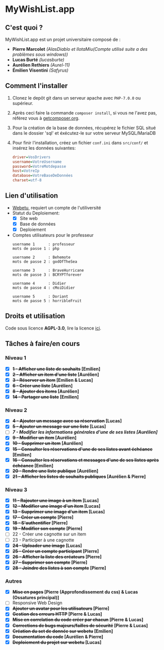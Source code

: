 # MyWishList.app

## C'est quoi ?

MyWishList.app est un projet universitaire composé de :
+ **Pierre Marcolet** *(AlasDiablo et lIotaMiu(Compte utilisé suite a des problèmes sous windows))*
+ **Lucas Burté** *(lucasburte)*
+ **Aurélien Rethiers** *(Aurel-11)*
+ **Émilien Visentini** *(Safyrus)*

## Comment l'installer

1) Clonez le depôt git dans un serveur apache avec `PHP-7.0.0` ou supérieur.

2) Après ceci faire la commande `composer install`, si vous ne l'avez pas, référez vous à [getcomposer.org](https://getcomposer.org/).

3) Pour la création de la base de données, récupérez le fichier SQL situé dans le dossier 'sql' et éxécutez-le sur votre serveur MySQL/MariaDB

4) Pour finir l'installation, créez un fichier `conf.ini` dans `src/conf/` et insérez les données suivantes:
    ```ini
    driver=VosDrivers
    username=VotreUsername
    password=VotreMotdepasse
    host=VotreIp
    database=VotreBaseDeDonnées
    charset=utf-8
    ```

## Lien d'utilisation

+ [Webetu](https://bit.ly/2QSRep8), requiert un compte de l'utiliversité
+ Statut du Deploiement:
    + [x] Site web
    + [x] Base de données
    + [x] Deploiement
+ Comptes utilisateurs pour le professeur
    ```
    username 1      : professeur
    mots de passe 1 : php
  
    username 2      : Behemote
    mots de passe 2 : godOfTheSea
  
    username 3      : BraveHurricane
    mots de passe 3 : BCRYPTforever
  
    username 4      : Didier
    mots de passe 4 : cMoiDidier
  
    username 5      : Doriant
    mots de passe 5 : horribleFruit
    ```

## Droits et utilisation

Code sous licence **AGPL-3.0**, lire la licence [ici](https://github.com/AlasDiablo/php-project-2019/blob/master/LICENSE).

## Tâches à faire/en cours

### Niveau 1

+ [x] **~~1 - Afficher une liste de souhaits~~ [Emilien]**
+ [x] **~~2 - Afficher un item d'une liste~~ [Aurélien]**
+ [x] **~~3 - Réserver un item~~ [Emilien & Lucas]**
+ [x] **~~6 - Créer une liste~~ [Aurélien]**
+ [x] **~~8 - Ajouter des items~~ [Aurélien]**
+ [x] **~~14 - Partager une liste~~ [Emilien]**

### Niveau 2

+ [x] **~~4 - Ajouter un message avec sa réservation~~ [Lucas]**
+ [x] **~~5 - Ajouter un message sur une liste~~ [Lucas]**
+ [ ] ***7 - Modifier les informations générales d'une de ses listes [Aurélien]***
+ [x] **~~9 - Modifier un item~~ [Aurélien]**
+ [x] **~~10 - Supprimer un item~~ [Aurélien]**
+ [x] **~~15 - Consulter les réservations d'une de ses listes avant échéance~~ [Emilien]**
+ [X] **~~16 - Consulter les réservations et messages d'une de ses listes après échéance~~ [Emilien]**
+ [x] **~~20 - Rendre une liste publique~~ [Aurélien]**
+ [x] **~~21 - Afficher les listes de souhaits publiques~~ [Aurélien & Pierre]**

### Niveau 3

+ [x] **~~11 - Rajouter une image à un item~~ [Lucas]**
+ [x] **~~12 - Modifier une image d'un item~~ [Lucas]**
+ [x] **~~13 - Supprimer une image d'un item~~ [Lucas]**
+ [x] **~~17 - Créer un compte~~ [Pierre]**
+ [x] **~~18 - S'authentifier~~ [Pierre]**
+ [x] **~~19 - Modifier son compte~~ [Pierre]**
+ [ ] 22 - Créer une cagnotte sur un item
+ [ ] 23 - Participer à une cagnotte
+ [x] **~~24 - Uploader une image~~ [Lucas]**
+ [x] **~~25 - Créer un compte participant~~  [Pierre]**
+ [x] **~~26 - Afficher la liste des créateurs~~  [Pierre]**
+ [x] **~~27 - Supprimer son compte~~ [Pierre]**
+ [x] **~~28 - Joindre des listes à son compte~~  [Pierre]**

### Autres

+ [x] **~~Mise en pages~~ [Pierre (Approfondissement du css) & Lucas (Ossatures principal)]**
+ [ ] Responsive Web Design
+ [x] **~~Ajouter un avatar pour les utilisateurs~~ [Pierre]**
+ [x] **~~Gestion des erreurs HTTP~~ [Pierre & Lucas]**
+ [x] **~~Mise en correlation du code créer par chacun~~ [Pierre & Lucas]**
+ [x] **~~Corrections de bugs majeurs/failles de sécurité~~ [Pierre & Lucas]**
+ [X] **~~Création du set de donnée sur webetu~~ [Emilien]**
+ [x] **~~Documentation du code~~ [Aurélien & Pierre]**
+ [x] **~~Deploiement du projet sur webetu~~ [Lucas]**
